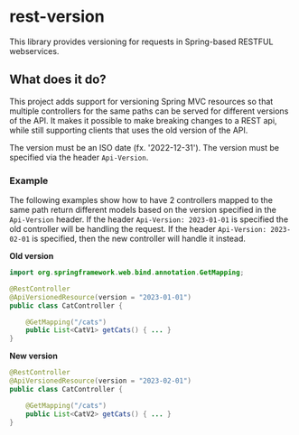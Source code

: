 # rest-version

This library provides versioning for requests in Spring-based RESTFUL webservices. 

## What does it do?

This project adds support for versioning Spring MVC resources so that multiple controllers for the same paths can be 
served for different versions of the API. It makes it possible to make breaking changes to a REST api, while still 
supporting clients that uses the old version of the API.

The version must be an ISO date (fx. '2022-12-31'). The version must be specified via the header `Api-Version`.

### Example
The following examples show how to have 2 controllers mapped to the same path return different models based on the version
specified in the `Api-Version` header. If the header `Api-Version: 2023-01-01` is specified the old controller will be
handling the request. If the header `Api-Version: 2023-02-01` is specified, then the new controller will handle it instead.

__Old version__

```Java
import org.springframework.web.bind.annotation.GetMapping;

@RestController
@ApiVersionedResource(version = "2023-01-01")
public class CatController {

    @GetMapping("/cats")
    public List<CatV1> getCats() { ... }
}
```

__New version__
```Java
@RestController
@ApiVersionedResource(version = "2023-02-01")
public class CatController {

    @GetMapping("/cats")
    public List<CatV2> getCats() { ... }
}
```

